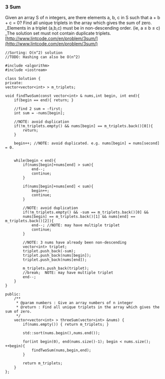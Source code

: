 ### 3 Sum

Given an array S of n integers, are there elements a, b, c in S such that a + b + c = 0? Find all unique triplets in the array which gives the sum of zero.  
\_Elements in a triplet \(a,b,c\) must be in non-descending order. \(ie, a ≤ b ≤ c\)  
\_The solution set must not contain duplicate triplets.  
[http://www.lintcode.com/en/problem/3sum/](http://www.lintcode.com/en/problem/3sum/)

```
//Sorting: O(n^2) solution
//TODO: Hashing can also be O(n^2)

#include <algorithm>
#include <iostream>

class Solution {
private:
vector<vector<int> > m_triplets;

void findTwoSum(const vector<int> & nums,int begin, int end){
    if(begin == end){ return; }

    //find 2 sum = -first;
    int sum = -nums[begin];

    //NOTE: avoid duplication
    if(!m_triplets.empty() && nums[begin] == m_triplets.back()[0]){
        return;
    }

    begin++; //NOTE: avoid duplicated. e.g. nums[begin] = nums[second] = 0.


    while(begin < end){ 
        if(nums[begin]+nums[end] > sum){
            end--;
            continue;
        }

        if(nums[begin]+nums[end] < sum){
            begin++;
            continue;
        }

        //NOTE: avoid duplication
        if(!m_triplets.empty() && -sum == m_triplets.back()[0] && 
        nums[begin] == m_triplets.back()[1] && nums[end] == m_triplets.back()[2]){
            end--; //NOTE: may have multiple triplet
            continue;
        }

        //NOTE: 3 nums have already been non-descending
        vector<int> triplet;
        triplet.push_back(-sum);
        triplet.push_back(nums[begin]);
        triplet.push_back(nums[end]);

        m_triplets.push_back(triplet);
        //break;  NOTE: may have multiple triplet
        end--;
    }
}

public:    
    /**
     * @param numbers : Give an array numbers of n integer
     * @return : Find all unique triplets in the array which gives the sum of zero.
     */
    vector<vector<int> > threeSum(vector<int> &nums) {
        if(nums.empty()) { return m_triplets; }

        std::sort(nums.begin(),nums.end());

        for(int begin(0), end(nums.size()-1); begin < nums.size(); ++begin){
            findTwoSum(nums,begin,end);
        }

        return m_triplets;
    }
};
```



